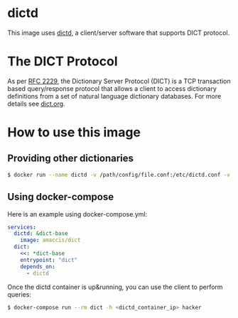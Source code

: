 # dictd

This image uses [dictd](https://github.com/cheusov/dictd/), a client/server software that supports DICT protocol.

# The DICT Protocol

As per [RFC 2229](https://www.ietf.org/rfc/rfc2229.txt), the Dictionary Server Protocol (DICT) is a TCP transaction based query/response protocol that allows a client to access dictionary definitions from a set of natural language dictionary databases. For more details see [dict.org](http://www.dict.org/w/). 

# How to use this image

## Providing other dictionaries

```bash
$ docker run --name dictd -v /path/config/file.conf:/etc/dictd.conf -v /path/dictionaries/directory:/usr/lib/dict -d amaccis/dict
```

## Using docker-compose

Here is an example using docker-compose.yml:

```yaml
services:
  dictd: &dict-base 
    image: amaccis/dict
  dict:
    <<: *dict-base
    entrypoint: "dict"
    depends_on:
      - dictd
```

Once the dictd container is up&running, you can use the client to perform queries:

```bash
$ docker-compose run --rm dict -h <dictd_container_ip> hacker
```
